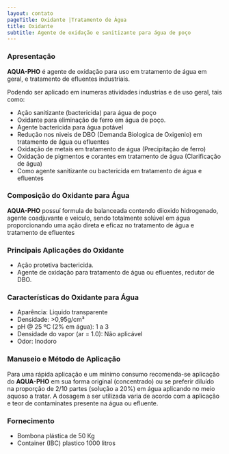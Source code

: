 ```yaml
---
layout: contato
pageTitle: Oxidante |Tratamento de Água
title: Oxidante
subtitle: Agente de oxidação e sanitizante para água de poço
---
```


### **Apresentação**
>
**AQUA-PHO** é agente de oxidação para uso em tratamento de água em geral, e tratamento de efluentes industriais.
>

Podendo ser aplicado em inumeras atividades industrias e de uso geral, tais como: 

- Ação sanitizante (bactericida) para água de poço
- Oxidante para eliminação de ferro em água de poço.
- Agente bactericida para água potável
- Redução nos niveis de DBO (Demanda Biologica de Oxigenio) em tratamento de água ou efluentes
- Oxidação de metais em tratamento de água (Precipitação de ferro)
- Oxidação de pigmentos e corantes em tratamento de água (Clarificação de água)
- Como agente sanitizante ou bactericida em tratamento de água e efluentes

### **Composição do Oxidante para Água**
**AQUA-PHO** possuí formula de balanceada contendo diioxido hidrogenado, agente coadjuvante e veiculo, sendo totalmente solúvel em água proporcionando uma ação direta e eficaz no tratamento de água e tratamento de efluentes

### **Principais Aplicações do Oxidante**

- Ação protetiva bactericida. 
- Agente de oxidação para tratamento de água ou efluentes, redutor de DBO.

### **Características do Oxidante para Água**

- Aparência: Liquido transparente 
- Densidade: >0,95g/cm³
- pH @ 25 ºC (2% em água): 1 a 3 
- Densidade do vapor (ar = 1.0): Não aplicável 
- Odor: Inodoro 

### Manuseio e Método de Aplicação
Para uma rápida aplicação e um mínimo consumo recomenda-se aplicação do **AQUA-PHO** em sua forma original (concentrado) ou se preferir diluído na proporção de 2/10 partes (solução a 20%) em água aplicando no meio aquoso a tratar.
A dosagem a ser utilizada varia de acordo com a aplicação e teor de contaminates presente na água ou efluente.

### **Fornecimento**

- Bombona plástica de 50 Kg
- Container (IBC) plastico 1000 litros 
